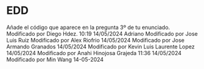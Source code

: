 # EDD
Añade el código que aparece en la pregunta 3º de tu enunciado.
Modificado por Diego Hdez. 10:19 14/05/2024
Adriano
Modificado por Jose Luis Ruiz
Modificado por Alex Riofrio 14/05/2024
Modificado por Jose Armando Granados 14/05/2024
Modificado por Kevin Luis Laurente Lopez 14/05/2024
Modificado por Anahi Hinojosa Grajeda 11:36 14/05/2024
Modificado por Min Wang 14-05-2024
